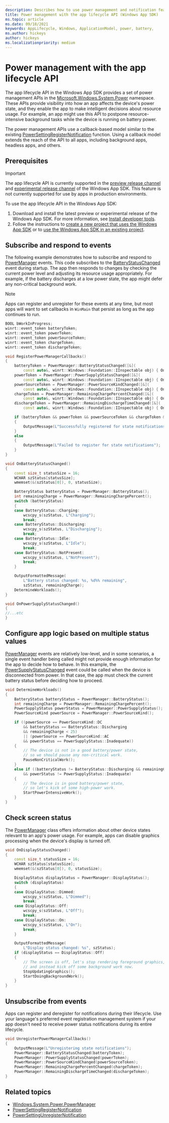 ```yaml
---
description: Describes how to use power management and notification features with the app lifecycle API (Windows App SDK).
title: Power management with the app lifecycle API (Windows App SDK)
ms.topic: article
ms.date: 09/18/2021
keywords: AppLifecycle, Windows, ApplicationModel, power, battery,
ms.author: hickeys
author: hickeys
ms.localizationpriority: medium
---
```


# Power management with the app lifecycle API

The app lifecycle API in the Windows App SDK provides a set of power management APIs in the [Microsoft.Windows.System.Power](/windows/windows-app-sdk/api/winrt/microsoft.windows.system.power) namespace. These APIs provide visibility into how an app affects the device's power state, and they enable the app to make intelligent decisions about resource usage. For example, an app might use this API to postpone resource-intensive background tasks while the device is running on battery power.

The power management APIs use a callback-based model similar to the existing [PowerSettingRegisterNotification](/windows/win32/api/powersetting/nf-powersetting-powersettingregisternotification) function. Using a callback model extends the reach of the API to all apps, including background apps, headless apps, and others.

## Prerequisites

> [!IMPORTANT]
> The app lifecycle API is currently supported in the [preview release channel](../preview-channel.md) and [experimental release channel](../experimental-channel.md) of the Windows App SDK. This feature is not currently supported for use by apps in production environments.

To use the app lifecycle API in the Windows App SDK:

1. Download and install the latest preview or experimental release of the Windows App SDK. For more information, see [Install developer tools](../set-up-your-development-environment.md#4-install-the-windows-app-sdk-extension-for-visual-studio-vsix).
2. Follow the instructions to [create a new project that uses the Windows App SDK](../../winui/winui3/create-your-first-winui3-app.md) or to [use the Windows App SDK in an existing project](../use-windows-app-sdk-in-existing-project.md).

## Subscribe and respond to events

The following example demonstrates how to subscribe and respond to [PowerManager](/windows/windows-app-sdk/api/winrt/microsoft.windows.system.power.powermanager) events. This code subscribes to the [BatteryStatusChanged](/windows/windows-app-sdk/api/winrt/microsoft.windows.system.power.powermanager.batterystatuschanged) event during startup. The app then responds to changes by checking the current power level and adjusting its resource usage appropriately. For example, if the battery discharges at a low power state, the app might defer any non-critical background work.

> [!NOTE]
> Apps can register and unregister for these events at any time, but most apps will want to set callbacks in `WinMain` that persist as long as the app continues to run.

```cpp
BOOL bWorkInProgress;
winrt::event_token batteryToken;
winrt::event_token powerToken;
winrt::event_token powerSourceToken;
winrt::event_token chargeToken;
winrt::event_token dischargeToken;

void RegisterPowerManagerCallbacks()
{
    batteryToken = PowerManager::BatteryStatusChanged([&](
        const auto&, winrt::Windows::Foundation::IInspectable obj) { OnBatteryStatusChanged(); });
    powerToken = PowerManager::PowerSupplyStatusChanged([&](
        const auto&, winrt::Windows::Foundation::IInspectable obj) { OnPowerSupplyStatusChanged(); });
    powerSourceToken = PowerManager::PowerSourceKindChanged([&](
        const auto&, winrt::Windows::Foundation::IInspectable obj) { OnPowerSourceKindChanged(); });
    chargeToken = PowerManager::RemainingChargePercentChanged([&](
        const auto&, winrt::Windows::Foundation::IInspectable obj) { OnRemainingChargePercentChanged(); });
    dischargeToken = PowerManager::RemainingDischargeTimeChanged([&](
        const auto&, winrt::Windows::Foundation::IInspectable obj) { OnRemainingDischargeTimeChanged(); });

    if (batteryToken && powerToken && powerSourceToken && chargeToken && dischargeToken)
    {
        OutputMessage(L"Successfully registered for state notifications");
    }
    else
    {
        OutputMessage(L"Failed to register for state notifications");
    }
}

void OnBatteryStatusChanged()
{
    const size_t statusSize = 16;
    WCHAR szStatus[statusSize];
    wmemset(&(szStatus[0]), 0, statusSize);

    BatteryStatus batteryStatus = PowerManager::BatteryStatus();
    int remainingCharge = PowerManager::RemainingChargePercent();
    switch (batteryStatus)
    {
    case BatteryStatus::Charging:
        wcscpy_s(szStatus, L"Charging");
        break;
    case BatteryStatus::Discharging:
        wcscpy_s(szStatus, L"Discharging");
        break;
    case BatteryStatus::Idle:
        wcscpy_s(szStatus, L"Idle");
        break;
    case BatteryStatus::NotPresent:
        wcscpy_s(szStatus, L"NotPresent");
        break;
    }

    OutputFormattedMessage(
        L"Battery status changed: %s, %d%% remaining", 
        szStatus, remainingCharge);
    DetermineWorkloads();
}

void OnPowerSupplyStatusChanged()
{
//...etc
}
```

## Configure app logic based on multiple status values

[PowerManager](/windows/windows-app-sdk/api/winrt/microsoft.windows.system.power.powermanager) events are relatively low-level, and in some scenarios, a single event handler being called might not provide enough information for the app to decide how to behave. In this example, the [PowerSupplyStatusChanged](/windows/windows-app-sdk/api/winrt/microsoft.windows.system.power.powermanager.powersupplystatuschanged) event could be called when the device is disconnected from power. In that case, the app must check the current battery status before deciding how to proceed.

```cpp
void DetermineWorkloads()
{
    BatteryStatus batteryStatus = PowerManager::BatteryStatus();
    int remainingCharge = PowerManager::RemainingChargePercent();
    PowerSupplyStatus powerStatus = PowerManager::PowerSupplyStatus();
    PowerSourceKind powerSource = PowerManager::PowerSourceKind();

    if ((powerSource == PowerSourceKind::DC 
        && batteryStatus == BatteryStatus::Discharging 
        && remainingCharge < 25)
        || (powerSource == PowerSourceKind::AC
        && powerStatus == PowerSupplyStatus::Inadequate))
    {
        // The device is not in a good battery/power state, 
        // so we should pause any non-critical work.
        PauseNonCriticalWork();
    }
    else if ((batteryStatus != BatteryStatus::Discharging && remainingCharge > 75)
        && powerStatus != PowerSupplyStatus::Inadequate)
    {
        // The device is in good battery/power state,
        // so let's kick of some high-power work.
        StartPowerIntensiveWork();
    }
}
```

## Check screen status

The [PowerManager](/windows/windows-app-sdk/api/winrt/microsoft.windows.system.power.powermanager) class offers information about other device states relevant to an app's power usage. For example, apps can disable graphics processing when the device's display is turned off.

```cpp
void OnDisplayStatusChanged()
{
    const size_t statusSize = 16;
    WCHAR szStatus[statusSize];
    wmemset(&(szStatus[0]), 0, statusSize);

    DisplayStatus displayStatus = PowerManager::DisplayStatus();
    switch (displayStatus)
    {
    case DisplayStatus::Dimmed:
        wcscpy_s(szStatus, L"Dimmed");
        break;
    case DisplayStatus::Off:
        wcscpy_s(szStatus, L"Off");
        break;
    case DisplayStatus::On:
        wcscpy_s(szStatus, L"On");
        break;
    }

    OutputFormattedMessage(
        L"Display status changed: %s", szStatus);
    if (displayStatus == DisplayStatus::Off)
    {
        // The screen is off, let's stop rendering foreground graphics,
        // and instead kick off some background work now.
        StopUpdatingGraphics();
        StartDoingBackgroundWork();
    }
}
```

## Unsubscribe from events

Apps can register and deregister for notifications during their lifecycle. Use your language's preferred event registration management system if your app doesn't need to receive power status notifications during its entire lifecycle.

```cpp
void UnregisterPowerManagerCallbacks()
{
    OutputMessage(L"Unregistering state notifications");
    PowerManager::BatteryStatusChanged(batteryToken);
    PowerManager::PowerSupplyStatusChanged(powerToken);
    PowerManager::PowerSourceKindChanged(powerSourceToken);
    PowerManager::RemainingChargePercentChanged(chargeToken);
    PowerManager::RemainingDischargeTimeChanged(dischargeToken);
}
```

## Related topics

* [Windows.System.Power.PowerManager](/uwp/api/Windows.System.Power.PowerManager)
* [PowerSettingRegisterNotification](/windows/win32/api/powersetting/nf-powersetting-powersettingregisternotification)
* [PowerSettingUnregisterNotification](/windows/win32/api/powersetting/nf-powersetting-powersettingunregisternotification)